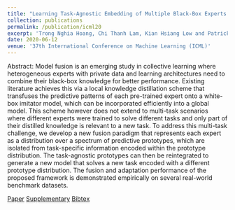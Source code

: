 ```yaml
---
title: "Learning Task-Agnostic Embedding of Multiple Black-Box Experts for Multi-Task Model Fusion"
collection: publications
permalink: /publication/icml20
excerpt: 'Trong Nghia Hoang, Chi Thanh Lam, Kian Hsiang Low and Patrick Jaillet'
date: 2020-06-12
venue: '37th International Conference on Machine Learning (ICML)'
---
```

Abstract: Model fusion is an emerging study in collective learning where heterogeneous experts with private data and learning architectures need to combine their black-box knowledge for better performance. Existing literature achieves this via a local knowledge distillation scheme that transfuses the predictive patterns of each pre-trained expert onto a white-box imitator model, which can be incorporated efficiently into a global model. This scheme however does not extend to multi-task scenarios where different experts were trained to solve different tasks and only part of their distilled knowledge is relevant to a new task. To address this multi-task challenge, we develop a new fusion paradigm that represents each expert as a distribution over a spectrum of predictive prototypes, which are isolated from task-specific information encoded within the prototype distribution. The task-agnostic prototypes can then be reintegrated to generate a new model that solves a new task encoded with a different prototype distribution. The fusion and adaptation performance of the proposed framework is demonstrated empirically on several real-world benchmark datasets.

[Paper](conference_papers/icml20.pdf)
[Supplementary](conference_papers/icml20-supp.pdf)
[Bibtex](conference_papers/icml20.bib)